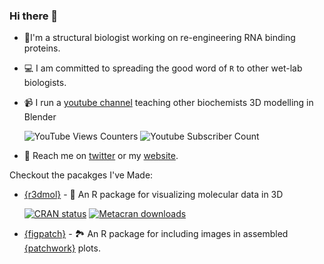 ### Hi there 👋

- 🔬I'm a structural biologist working on re-engineering RNA binding proteins.
- 💻 I am committed to spreading the good word of `R` to other wet-lab biologists.
- 📹 I run a [youtube channel](https://youtube.com/c/bradyjohnston) teaching other biochemists 3D modelling in Blender

     ![YouTube Views Counters](https://img.shields.io/endpoint?color=%23ff5050&label=Views&style=flat&url=https%3A%2F%2Fyoutube-channel-badge-bradyajohnston.vercel.app%2Fapi%2Fviews) ![Youtube Subscriber Count](https://img.shields.io/endpoint?color=%23ff5050&label=Subscribers&flat&url=https%3A%2F%2Fyoutube-channel-badge-bradyajohnston.vercel.app%2Fapi%2Fsubscriber)
- 🐤 Reach me on [twitter](https://twitter.com/bradyajohnston) or my [website](https://bradyajohnston.github.io).

Checkout the pacakges I've Made:

 - [{r3dmol}](https://github.com/swsoyee/r3dmol) - 🧬 An R package for visualizing molecular data in 3D
 
    [![CRAN
status](https://www.r-pkg.org/badges/version/r3dmol)](https://CRAN.R-project.org/package=r3dmol) 
[![Metacran downloads](https://cranlogs.r-pkg.org/badges/grand-total/r3dmol)](https://cran.r-project.org/package=r3dmol)

- [{figpatch}](https://github.com/bradyajohnston/figpatch) - 🏞 An R package for including images in assembled [{patchwork}](https://github.com/thomasp85/patchwork/) plots.
